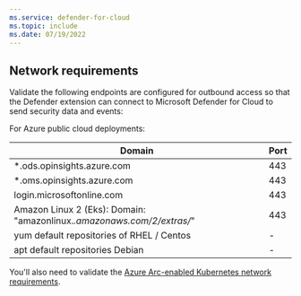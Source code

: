 ```yaml
---
ms.service: defender-for-cloud
ms.topic: include
ms.date: 07/19/2022
---
```


## Network requirements

Validate the following endpoints are configured for outbound access so that the Defender extension can connect to Microsoft Defender for Cloud to send security data and events:

For Azure public cloud deployments:

| Domain                     | Port |
| -------------------------- | ---- |
| *.ods.opinsights.azure.com | 443  |
| *.oms.opinsights.azure.com | 443  |
| login.microsoftonline.com  | 443  |
| Amazon Linux 2 (Eks): Domain: "amazonlinux.*.amazonaws.com/2/extras/*" | 443 |
| yum default repositories of RHEL / Centos  | - |
| apt default repositories Debian | - |

You'll also need to validate the [Azure Arc-enabled Kubernetes network requirements](../../azure-arc/kubernetes/quickstart-connect-cluster.md#meet-network-requirements).
